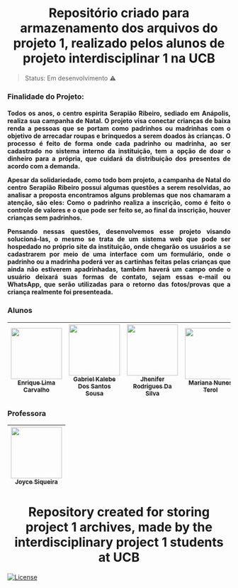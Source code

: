 <h1 align="center">Repositório criado para armazenamento dos arquivos do projeto 1, realizado pelos alunos de projeto interdisciplinar 1 na UCB</h1>
  
  
 
  > Status: Em desenvolvimento ⚠️
  
  
  
 ### Finalidade do Projeto: 
  
 <h4 align="justify"><p> Todos os anos, o centro espírita Serapião Ribeiro, sediado em Anápolis, realiza sua campanha de Natal. O projeto visa conectar crianças de baixa renda a pessoas que se portam como padrinhos ou madrinhas com o objetivo de arrecadar roupas e brinquedos a serem doados às crianças. O processo é feito de forma onde cada padrinho ou madrinha, ao ser cadastrado no sistema interno da instituição, tem a opção de doar o dinheiro para a própria, que cuidará da distribuição dos presentes de acordo com a demanda.</p>
<p>Apesar da solidariedade, como todo bom projeto, a campanha de Natal do centro Serapião Ribeiro possui algumas questões a serem resolvidas, ao analisar a proposta encontramos alguns problemas que nos chamaram a atenção, são eles: Como o padrinho realiza a inscrição, como é feito o controle de valores e o que pode ser feito se, ao final da inscrição, houver crianças sem padrinhos.</p>  
<p>Pensando nessas questões, desenvolvemos esse projeto visando solucioná-las, o mesmo se trata de um sistema web que pode ser hospedado no próprio site da instituição, onde chegarão os usuários a se cadastrarem por meio de uma interface com um formulário, onde o padrinho ou a madrinha poderá ver as cartinhas feitas pelas crianças que ainda não estiverem apadrinhadas, também haverá um campo onde o usuário deixará suas formas de contato, sejam essas e-mail ou WhatsApp, que serão utilizadas para o retorno das fotos/provas que a criança realmente foi presenteada.</p></h4>
  
  
 ### Alunos 
  
| [<img src="https://avatars.githubusercontent.com/u/111439330?v=4" width=115><br><sub>Enrique Lima Carvalho</sub>](https://github.com/enrique-sem-h) |  [<img src="https://avatars.githubusercontent.com/u/111618683?v=4" width=115><br><sub>Gabriel Kalebe Dos Santos Sousa</sub>](https://github.com/gkalebe) |  [<img src="https://avatars.githubusercontent.com/u/112129761?v=4" width=115><br><sub>Jhenifer Rodrigues Da Silva</sub>](https://github.com/jheni-rodrigues22) | [<img src="https://avatars.githubusercontent.com/u/111513262?v=4" width=115><br><sub>Mariana Nunes Terol</sub>](https://github.com/MariTerol) |
| :---: | :---: | :---: |:---: |

### Professora

  
| [<img src="https://avatars.githubusercontent.com/u/27175429?v=4" width=115><br><sub>Joyce Siqueira</sub>](https://github.com/joycitta-siqueira) |
| :---: |

<h1 align="center">Repository created for storing project 1 archives, made by the interdisciplinary project 1 students at UCB</h1>

[![License](https://img.shields.io/badge/License-Apache%202.0-blue.svg)](https://opensource.org/licenses/Apache-2.0)
